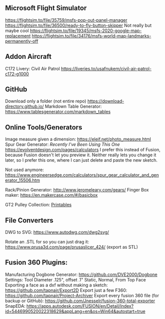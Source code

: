 ## Microsoft Flight Simulator

https://flightsim.to/file/35759/msfs-pop-out-panel-manager
https://flightsim.to/file/36500/ready-to-fly-button-skipper
Not really but maybe cool https://flightsim.to/file/19345/msfs-2020-google-map-replacement
https://flightsim.to/file/34176/msfs-world-map-landmarks-permanently-off

## Addon Aircraft

C172 Livery: Civil Air Patrol https://liveries.to/usafnukem/civil-air-patrol-c172-g1000

## GitHub

Download only a folder (not entire repo) https://download-directory.github.io/
Markdown Table Generator: https://www.tablesgenerator.com/markdown_tables

## Online Tools/Generators

Image measure given a dimension: https://eleif.net/photo_measure.html
Spur Gear Generator: *Recently I've Been Using This One* https://evolventdesign.com/pages/calculators
I prefer this instead of Fusion, because Fusion doesn't let you preview it.
Neither really lets you change it later, so I prefer this one, where I can just delete and paste the new sketch.

Not used anymore: https://www.engineersedge.com/calculators/spur_gear_calculator_and_generator_15506.htm

Rack/Pinion Generator: http://www.jeromeleary.com/gears/
Finger Box maker: https://en.makercase.com/#/basicbox

GT2 Pulley Collection: [Printables](https://www.printables.com/model/333720-gt2-pulley-the-big-collection-updated)

## File Converters

DWG to SVG: https://www.autodwg.com/dwg2svg/

Rotate an .STL for so you can just drag it: https://www.prusa3d.com/page/prusaslicer_424/ (export as STL)

## Fusion 360 Plugins:

Manufacturing Dogbone Generator: https://github.com/DVE2000/Dogbone
Settings: Tool Diameter .125", offset .1" Static, Normal, From Top Face 
Exporting a face as a dxf without making a sketch: https://github.com/tapnair/Export2D
Export just a few F360: https://github.com/tapnair/Project-Archiver
Export every fusion 360 file (for backup or GitHub): https://github.com/Jnesselr/fusion-360-total-exporter
SnapEDA: https://apps.autodesk.com/FUSION/en/Detail/Index?id=5446990520022318629&appLang=en&os=Win64&autostart=true